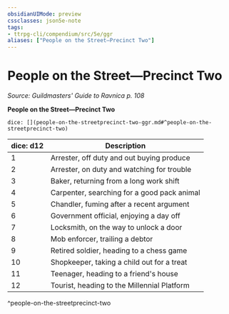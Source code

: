 ```yaml
---
obsidianUIMode: preview
cssclasses: json5e-note
tags:
- ttrpg-cli/compendium/src/5e/ggr
aliases: ["People on the Street—Precinct Two"]
---
```

# People on the Street—Precinct Two
*Source: Guildmasters' Guide to Ravnica p. 108* 

**People on the Street—Precinct Two**

`dice: [](people-on-the-streetprecinct-two-ggr.md#^people-on-the-streetprecinct-two)`

| dice: d12 | Description |
|-----------|-------------|
| 1 | Arrester, off duty and out buying produce |
| 2 | Arrester, on duty and watching for trouble |
| 3 | Baker, returning from a long work shift |
| 4 | Carpenter, searching for a good pack animal |
| 5 | Chandler, fuming after a recent argument |
| 6 | Government official, enjoying a day off |
| 7 | Locksmith, on the way to unlock a door |
| 8 | Mob enforcer, trailing a debtor |
| 9 | Retired soldier, heading to a chess game |
| 10 | Shopkeeper, taking a child out for a treat |
| 11 | Teenager, heading to a friend's house |
| 12 | Tourist, heading to the Millennial Platform |
^people-on-the-streetprecinct-two